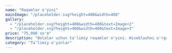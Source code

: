 ```yaml
---
name: "Raqamlar o'yini"
mainImage: "/placeholder.svg?height=400&width=400"
gallery:
  - "/placeholder.svg?height=400&width=400&text=Image+2"
  - "/placeholder.svg?height=400&width=400&text=Image+3"
price: "75,000 so'm"
description: "Bolalar uchun ta'limiy raqamlar o'yini. Hisoblashni o'rganish uchun ajoyib vosita. Rangli kartochkalar, yoqimli ovozli effektlar bilan."
category: "Ta'limiy o'yinlar"
---
```



